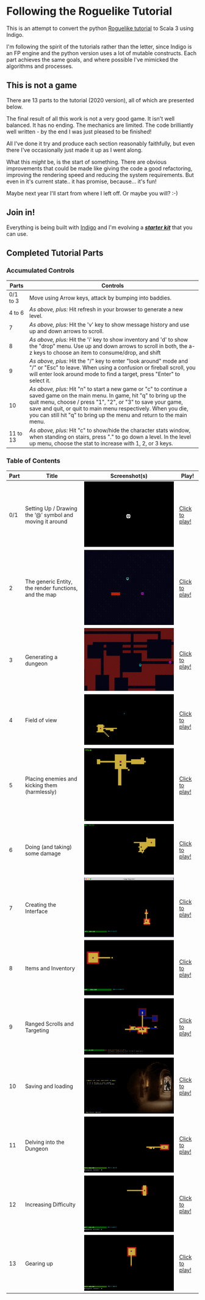 # Following the Roguelike Tutorial

This is an attempt to convert the python [Roguelike tutorial](http://rogueliketutorials.com/tutorials/tcod/) to Scala 3 using Indigo.

I'm following the spirit of the tutorials rather than the letter, since Indigo is an FP engine and the python version uses a lot of mutable constructs. Each part achieves the same goals, and where possible I've mimicked the algorithms and processes.

## This is not a game

There are 13 parts to the tutorial (2020 version), all of which are presented below.

The final result of all this work is not a very good game. It isn't well balanced. It has no ending. The mechanics are limited. The code brilliantly well written - by the end I was just pleased to be finished!

All I've done it try and produce each section reasonably faithfully, but even there I've occasionally just made it up as I went along.

What this _might_ be, is the start of something. There are obvious improvements that could be made like giving the code a good refactoring, improving the rendering speed and reducing the system requirements. But even in it's current state.. it has promise, because... it's fun!

Maybe next year I'll start from where I left off. Or maybe you will? :-)

## Join in!

Everything is being built with [Indigo](https://indigoengine.io/) and I'm evolving a [***starter kit***](https://github.com/PurpleKingdomGames/indigo-roguelike-starterkit) that you can use.

## Completed Tutorial Parts

### Accumulated Controls

Parts|Controls
---|---
0/1 to 3|Move using Arrow keys, attack by bumping into baddies.
4 to 6|_As above, plus:_ Hit refresh in your browser to generate a new level.
7|_As above, plus:_ Hit the 'v' key to show message history and use up and down arrows to scroll.
8|_As above, plus:_ Hit the 'i' key to show inventory and 'd' to show the "drop" menu. Use up and down arrows to scroll in both, the a-z keys to choose an item to consume/drop, and shift|ctrl|alt|esc to close any windows.
9|_As above, plus:_ Hit the "/" key to enter "look around" mode and "/" or "Esc" to leave. When using a confusion or fireball scroll, you will enter look around mode to find a target, press "Enter" to select it.
10|_As above, plus:_ Hit "n" to start a new game or "c" to continue a saved game on the main menu. In game, hit "q" to bring up the quit menu, choose / press "1", "2", or "3" to save your game, save and quit, or quit to main menu respectively. When you die, you can still hit "q" to bring up the menu and return to the main menu.
11 to 13|_As above, plus:_ Hit "c" to show/hide the character stats window, when standing on stairs, press "." to go down a level. In the level up menu, choose the stat to increase with 1, 2, or 3 keys.

### Table of Contents

Part|Title|Screenshot(s)|Play!
---|---|---|---
0/1|Setting Up / Drawing the ‘@’ symbol and moving it around|![Part 1](part1/roguelike_part1.gif "Part 1")|[Click to play!](https://davesmith00000.github.io/roguelike-tutorial/part1/)
2|The generic Entity, the render functions, and the map|![Part 2](part2/roguelike-part2.gif "Part 2")|[Click to play!](https://davesmith00000.github.io/roguelike-tutorial/part2/)
3|Generating a dungeon|![Part 3](part3/roguelike-part3_2.gif "Part 3")|[Click to play!](https://davesmith00000.github.io/roguelike-tutorial/part3/)
4|Field of view|![Part 4](part4/roguelike-part4_2.gif "Part 4")|[Click to play!](https://davesmith00000.github.io/roguelike-tutorial/part4/)
5|Placing enemies and kicking them (harmlessly)|![Part 5](part5/roguelike_part5.gif "Part 5")|[Click to play!](https://davesmith00000.github.io/roguelike-tutorial/part5/)
6|Doing (and taking) some damage|![Part 6](part6/roguelike_part6.gif "Part 6")|[Click to play!](https://davesmith00000.github.io/roguelike-tutorial/part6/)
7|Creating the Interface|![Part 7](part7/roguelike_part7_2.gif "Part 7")|[Click to play!](https://davesmith00000.github.io/roguelike-tutorial/part7/)
8|Items and Inventory|![Part 8](part8/roguelike_part8.gif "Part 8")|[Click to play!](https://davesmith00000.github.io/roguelike-tutorial/part8/)
9|Ranged Scrolls and Targeting|![Part 9](part9/roguelike_part9.gif "Part 9")|[Click to play!](https://davesmith00000.github.io/roguelike-tutorial/part9/)
10|Saving and loading|![Part 10](part10/roguelike_part10.gif "Part 10")|[Click to play!](https://davesmith00000.github.io/roguelike-tutorial/part10/)
11|Delving into the Dungeon|![Part 11](part11/roguelike_part11.gif "Part 11")|[Click to play!](https://davesmith00000.github.io/roguelike-tutorial/part11/)
12|Increasing Difficulty|![Part 12](part12/roguelike_part12.gif "Part 12")|[Click to play!](https://davesmith00000.github.io/roguelike-tutorial/part12/)
13|Gearing up|![Part 13](part13/roguelike_part13.gif "Part 13")|[Click to play!](https://davesmith00000.github.io/roguelike-tutorial/part13/)
